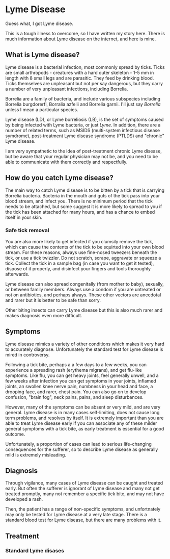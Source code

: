 # Lyme Disease

Guess what, I got Lyme disease.

This is a tough illness to overcome, so I have written my story here. There is much information about
Lyme disease on the internet, and here is mine.

## What is Lyme disease?

Lyme disease is a bacterial infection, most commonly spread by ticks. Ticks are small arthropods - creatures with a hard outer skeleton - 1-5 mm in length with 8 small legs and are parasitic. They feed by drinking blood. Ticks themselves are unpleasant but not per say dangerous, but they carry a number of very unpleasant infections, including Borrelia.

Borrelia are a family of bacteria, and include various subspecies including Borrelia burgdorerfi, Borralia azfelii and Borrelia garnii. I'll just say _Borrelia_ unless I mean a particular species.

Lyme disease (LD), or Lyme borreliosis (LB), is the set of symptoms caused by being infected with Lyme bacteria, or just _Lyme_. In addition, there are a number of related terms, such as MSIDS (multi-system infectious disease symdrome), post-treatment Lyme disease syndrome (PTLDS) and "chronic" Lyme disease.

I am very sympathetic to the idea of post-treatment chronic Lyme disease, but be aware that your regular physician may not be, and you need to be able to communicate with them correctly and respectfully.

## How do you catch Lyme disease?

The main way to catch Lyme disease is to be bitten by a tick that is carrying Borrelia bacteria. Bacteria in the mouth and guts of the tick pass into your blood stream, and infect you. There is no minimum period that the tick needs to be attached, but some suggest it is more likely to spread to you if the tick has been attached for many hours, and has a chance to embed itself in your skin. 

### Safe tick removal
You are also more likely to get infected if you clumsily remove the tick, which can cause the contents of the tick to be squirted into your own blood stream. For these reasons, always use fine-nosed tweezers beneath the tick, or use a tick twizzler. Do not scratch, scrape, aggravate or squeeze a tick. Collect the tick in a sample bag (in case you want to get it tested), dispose of it properly, and disinfect your fingers and tools thoroughly afterwards.

Lyme disease can also spread congenitally (from mother to baby), sexually, or between family members. Always use a condom if you are untreated or not on antibiotics, and perhaps always. These other vectors are anecdotal and rarer but it is better to be safe than sorry.

Other biting insects can carry Lyme disease but this is also much rarer and makes diagnosis even more difficult.

## Symptoms

Lyme disease mimics a variety of other conditions which makes it very hard to accurately diagnose. Unfortunately the standard test for Lyme disease is mired in controversy.

Following a tick bite, perhaps a a few days to a few weeks, you can experience a spreading rash (erythema migrans), and get flu-like symptoms. Like flu, you can get heavy joints, feel generally unwell, and a few weeks after infection you can get symptoms in your joints, inflamed joints, an swollen knee nerve pain, numbness in your head and face, a drooping face, and rarer, chest pain. You can also go on to develop confusion, "brain fog", neck pains, pains, and sleep disturbances.

However, many of the symptoms can be absent or very mild, and are very general. Lyme disease is in many cases self-limiting, does not cause long term problems, and resolves by itself. It is extremely important than you are able to treat Lyme disease early if you can associate any of these milder general symptoms with a tick bite, as early treatment is essential for a good outcome.

Unfortunately, a proportion of cases can lead to serious life-changing consequences for the sufferer, so to describe Lyme disease as generally mild is extremely misleading.

## Diagnosis

Through vigilance, many cases of Lyme disease can be caught and treated early. But often the sufferer is ignorant of Lyme disease and many not get treated promptly, many not remember a specific tick bite, and may not have developed a rash.

Then, the patient has a range of non-specific symptoms, and unfortnately may only be tested for Lyme disease at a very late stage. There is a standard blood test for Lyme disease, but there are many problems with it.



## Treatment

### Standard Lyme disases


